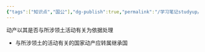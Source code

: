 ```yaml
---
{"tags":["知识点","国公"],"dg-publish":true,"permalink":"/学习笔记studyup/国际公法/领土实际生存原则/","dgPassFrontmatter":true,"created":"2024-11-05T21:22:44.304+08:00","updated":"2024-11-05T21:23:03.912+08:00"}
---
```


动产以其是否与所涉领土活动有关为依据处理
- 与所涉领土的活动有关的国家动产应转属继承国